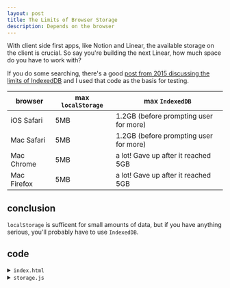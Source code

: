```yaml
---
layout: post
title: The Limits of Browser Storage
description: Depends on the browser
---
```


With client side first apps, like Notion and Linear, the available storage on the client is crucial.
So say you're building the next Linear, how much space do you have to work with?

If you do some searching, there's a good [post from 2015 discussing the limits of IndexedDB](https://www.raymondcamden.com/2015/04/17/indexeddb-and-limits/) and I used that code as the basis for testing.

| browser     | max `localStorage` | max `IndexedDB`                        |
| ----------- | ------------------ | -------------------------------------- |
| iOS Safari  | 5MB                | 1.2GB (before prompting user for more) |
| Mac Safari  | 5MB                | 1.2GB (before prompting user for more) |
| Mac Chrome  | 5MB                | a lot! Gave up after it reached 5GB    |
| Mac Firefox | 5MB                | a lot! Gave up after it reached 5GB    |

## conclusion

`localStorage` is sufficent for small amounts of data, but if you have anything
serious, you'll probably have to use `IndexedDB`.

## code

<details>
    <summary><code>index.html</code></summary>

<!-- prettier-ignore-start -->

{% highlight html %}
<!DOCTYPE html>
<script src="storage.js"></script>
<select id="storage-option">
  <option value="localstorage">localstorage</option>
  <option value="idb">idb</option>
  <option value="memory">memory</option>
</select>
<button id="addButton">start!</button>
{% endhighlight %}

<!-- prettier-ignore-end -->

</details>

<details>
    <summary><code>storage.js</code></summary>

<!-- prettier-ignore-start -->
{% highlight js %}
// based on: https://www.raymondcamden.com/2015/04/17/indexeddb-and-limits/
const data500KB = "a".repeat(500_000)

document.addEventListener(
  "DOMContentLoaded",
  () => {
    //Listen for add clicks
    document.getElementById("addButton").addEventListener("click", main, false)
  },
  false
)

let idx = 0
let error = null

function addIDBData(db) {
  if (error != null) {
    return
  }
  idx += 1

  const transaction = db.transaction(["crap"], "readwrite")
  const store = transaction.objectStore("crap")

  log(`adding id:${idx} w/ size ${data500KB.length}...`)
  const request = store.add({
    data: data500KB
  })
  request.onerror = function (e) {
    log(`failed id:${idx}! ${e.target.error}`)
    error = e
  }
  request.onsuccess = function (e) {
    log(`added id:${idx}!`)
    addIDBData(db)
  }
}

function log(text) {
  const div = document.createElement("div")
  div.innerHTML = text
  document.body.appendChild(div)
}

function foo() {
  for (let x = 0; x++; x < 2) {
    debugger
    console.log("xxx")
  }
}

function main() {
  const selection = document.getElementById("storage-option").value
  if (selection === "localstorage") {
    while (error == null) {
      idx += 1
      log(`adding ${idx} w/ size ${data500KB.length}...`)
      try {
        localStorage.setItem(idx, data500KB)
        log(`added ${idx}!`)
      } catch (e) {
        log(`failed ${idx}! ${e}`)
        error = e
      }
    }
  } else if (selection === "idb") {
    log("connecting...")
    const openRequest = indexedDB.open("bighonkingtest", 1)
    openRequest.onupgradeneeded = function (e) {
      const thisDB = e.target.result
      console.log("running onupgradeneeded")
      if (!thisDB.objectStoreNames.contains("crap")) {
        thisDB.createObjectStore("crap", {
          keyPath: "id",
          autoIncrement: true
        })
      }
    }
    openRequest.onsuccess = function (e) {
      log("connected!")

      const db = e.target.result
      addIDBData(db)
    }
    openRequest.onerror = function (e) {
      log("error!")
    }
  } else if (selection === "memory") {
    log("memory starting...")
    let acc = []
    // 50
    for (let step = 0; step < 500; step++) {
      if (error != null) {
        break
      }
      idx += 1
      log(`adding ${idx} w/ size ${data500KB.length}...`)
      try {
        // 50 MB
        let data = new Uint8Array(1024 * 1024 * 50)
        data.fill(idx)
        acc.push(data)
        log(`added ${idx}!`)
      } catch (e) {
        log(`failed ${idx}! ${e}`)
        error = e
      }
    }
  } else {
    log("unknown...")
  }
}

{% endhighlight %}

<!-- prettier-ignore-end -->

</details>
